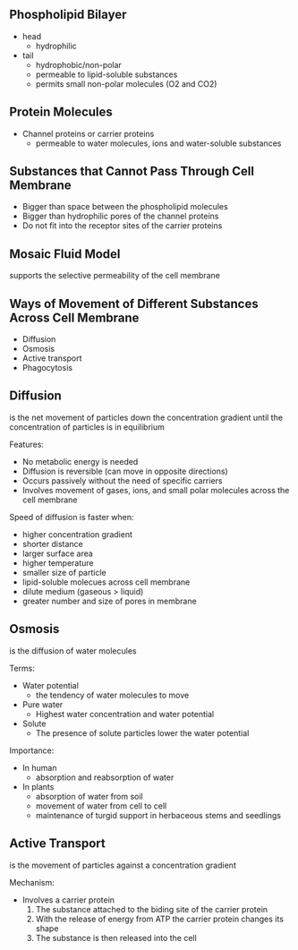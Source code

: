 ## Phospholipid Bilayer
- head
    - hydrophilic
- tail
    - hydrophobic/non-polar
    - permeable to lipid-soluble substances
    - permits small non-polar molecules (O2 and CO2)

## Protein Molecules
- Channel proteins or carrier proteins
    - permeable to water molecules, ions and water-soluble substances

## Substances that Cannot Pass Through Cell Membrane
- Bigger than space between the phospholipid molecules
- Bigger than hydrophilic pores of the channel proteins
- Do not fit into the receptor sites of the carrier proteins

## Mosaic Fluid Model
supports the selective permeability of the cell membrane

## Ways of Movement of Different Substances Across Cell Membrane
- Diffusion
- Osmosis
- Active transport
- Phagocytosis

## Diffusion
is the net movement of particles  down the concentration gradient until the concentration of particles is in equilibrium

Features:
- No metabolic energy is needed
- Diffusion is reversible (can move in opposite directions)
- Occurs passively without the need of specific carriers
- Involves movement of gases, ions, and small polar molecules across the cell membrane

Speed of diffusion is faster when:
- higher concentration gradient
- shorter distance
- larger surface area
- higher temperature
- smaller size of particle
- lipid-soluble molecues across cell membrane
- dilute medium (gaseous > liquid)
- greater number and size of pores in membrane

## Osmosis
is the diffusion of water molecules

Terms:
- Water potential
    - the tendency of water molecules to move
- Pure water
    - Highest water concentration and water potential
- Solute
    - The presence of solute particles lower the water potential

Importance:
- In human
    - absorption and reabsorption of water
- In plants
    - absorption of water from soil
    - movement of water from cell to cell
    - maintenance of turgid support in herbaceous stems and seedlings

## Active Transport
is the movement of particles against a concentration gradient

Mechanism:
- Involves a carrier protein
    1. The substance attached to the biding site of the carrier protein
    2. With the release of energy from ATP the carrier protein changes its shape
    3. The substance is then released into the cell